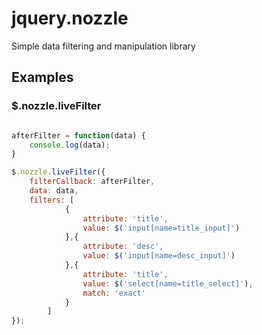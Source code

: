 # jquery.nozzle
Simple data filtering and manipulation library

## Examples

### $.nozzle.liveFilter

```javascript

afterFilter = function(data) {
	console.log(data);
}

$.nozzle.liveFilter({
	filterCallback: afterFilter,
	data: data,
	filters: [
			{
				attribute: 'title',
				value: $('input[name=title_input]')
			},{
				attribute: 'desc',                       
				value: $('input[name=desc_input]')
			},{
				attribute: 'title',
				value: $('select[name=title_select]'),
				match: 'exact'
			}
		]
});
```



